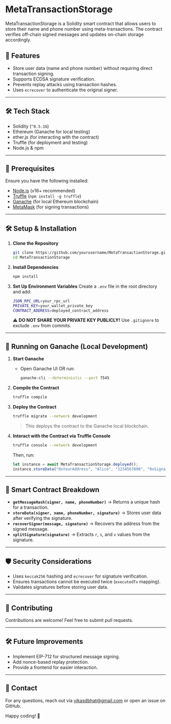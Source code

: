 # MetaTransactionStorage

MetaTransactionStorage is a Solidity smart contract that allows users to store their name and phone number using meta-transactions. The contract verifies off-chain signed messages and updates on-chain storage accordingly.

## 🚀 Features

- Store user data (name and phone number) without requiring direct transaction signing.
- Supports ECDSA signature verification.
- Prevents replay attacks using transaction hashes.
- Uses `ecrecover` to authenticate the original signer.

---

## 🛠 Tech Stack

- Solidity (`^0.5.16`)
- Ethereum (Ganache for local testing)
- ether.js (for interacting with the contract)
- Truffle (for deployment and testing)
- Node.js & npm

---

## 📌 Prerequisites

Ensure you have the following installed:

- [Node.js](https://nodejs.org/) (v16+ recommended)
- [Truffle](https://trufflesuite.com/) (`npm install -g truffle`)
- [Ganache](https://trufflesuite.com/ganache/) (for local Ethereum blockchain)
- [MetaMask](https://metamask.io/) (for signing transactions)

---

## 🛠 Setup & Installation

1. **Clone the Repository**

   ```sh
   git clone https://github.com/yourusername/MetaTransactionStorage.git
   cd MetaTransactionStorage
   ```

2. **Install Dependencies**

   ```sh
   npm install
   ```

3. **Set Up Environment Variables**
   Create a `.env` file in the root directory and add:
   ```sh
   JSON_RPC_URL=your_rpc_url
   PRIVATE_KEY=your_wallet_private_key
   CONTRACT_ADDRESS=deployed_contract_address
   ```
   ⚠️ **DO NOT SHARE YOUR PRIVATE KEY PUBLICLY!** Use `.gitignore` to exclude `.env` from commits.

---

## 🚀 Running on Ganache (Local Development)

1. **Start Ganache**

   - Open Ganache UI OR run:
     ```sh
     ganache-cli --deterministic --port 7545
     ```

2. **Compile the Contract**

   ```sh
   truffle compile
   ```

3. **Deploy the Contract**

   ```sh
   truffle migrate --network development
   ```

   > This deploys the contract to the Ganache local blockchain.

4. **Interact with the Contract via Truffle Console**
   ```sh
   truffle console --network development
   ```
   Then, run:
   ```js
   let instance = await MetaTransactionStorage.deployed();
   instance.storeData("0xYourAddress", "Alice", "1234567890", "0xSignature");
   ```

---

<!-- ## 📜 Testing the Smart Contract

To run tests, use:

```sh
truffle test
```

Tests will validate:

- Signature verification
- Correct data storage
- Prevention of replay attacks

--- -->

## 📝 Smart Contract Breakdown

- **`getMessageHash(signer, name, phoneNumber)`** → Returns a unique hash for a transaction.
- **`storeData(signer, name, phoneNumber, signature)`** → Stores user data after verifying the signature.
- **`recoverSigner(message, signature)`** → Recovers the address from the signed message.
- **`splitSignature(signature)`** → Extracts `r`, `s`, and `v` values from the signature.

---

## 🛡️ Security Considerations

- Uses `keccak256` hashing and `ecrecover` for signature verification.
- Ensures transactions cannot be executed twice (`executedTx` mapping).
- Validates signatures before storing user data.

---

## 🤝 Contributing

Contributions are welcome! Feel free to submit pull requests.

---

## 🛠 Future Improvements

- Implement EIP-712 for structured message signing.
- Add nonce-based replay protection.
- Provide a frontend for easier interaction.

---

## 📧 Contact

For any questions, reach out via vikasdbhat@gmail.com or open an issue on GitHub.

Happy coding! 🚀
